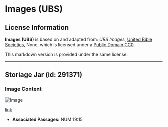 # Images (UBS)

## License Information

**Images (UBS)** is based on and adapted from: _UBS Images_, [United Bible Societies](https://unitedbiblesocieties.org/), None, which is licensed under a [Public Domain CC0](https://creativecommons.org/public-domain/cc0/).

This markdown version is provided under the same license.



--------------------------------

## Storiage Jar (id: 291371)

### Image Content

![Image](https://cdn.aquifer.bible/aquifer-content/resources/Media/WEB-0492_storiage_jar.jpg)

[link](https://cdn.aquifer.bible/aquifer-content/resources/Media/WEB-0492_storiage_jar.jpg)

* **Associated Passages:** NUM 19:15

